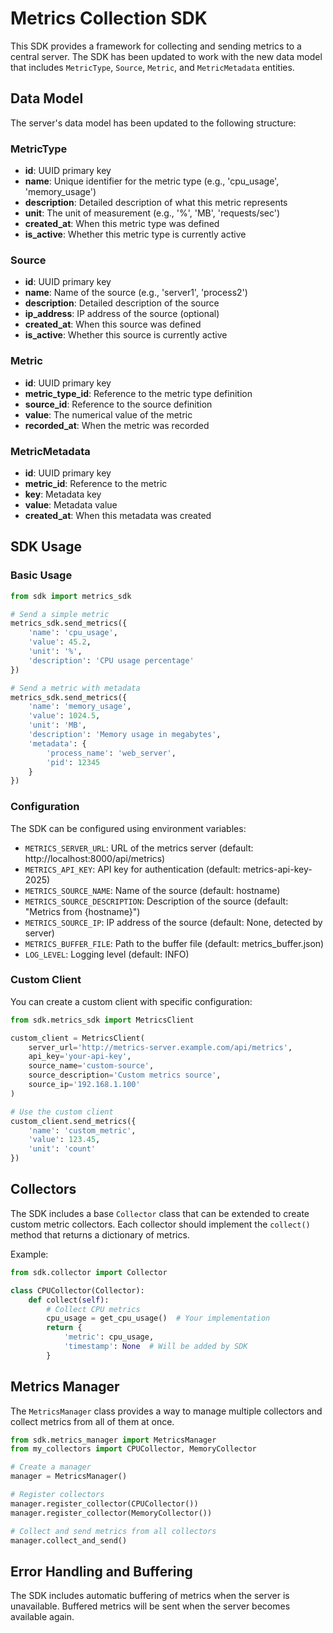# Metrics Collection SDK

This SDK provides a framework for collecting and sending metrics to a central server. The SDK has been updated to work with the new data model that includes `MetricType`, `Source`, `Metric`, and `MetricMetadata` entities.

## Data Model

The server's data model has been updated to the following structure:

### MetricType
- **id**: UUID primary key
- **name**: Unique identifier for the metric type (e.g., 'cpu_usage', 'memory_usage')
- **description**: Detailed description of what this metric represents
- **unit**: The unit of measurement (e.g., '%', 'MB', 'requests/sec')
- **created_at**: When this metric type was defined
- **is_active**: Whether this metric type is currently active

### Source
- **id**: UUID primary key
- **name**: Name of the source (e.g., 'server1', 'process2')
- **description**: Detailed description of the source
- **ip_address**: IP address of the source (optional)
- **created_at**: When this source was defined
- **is_active**: Whether this source is currently active

### Metric
- **id**: UUID primary key
- **metric_type_id**: Reference to the metric type definition
- **source_id**: Reference to the source definition
- **value**: The numerical value of the metric
- **recorded_at**: When the metric was recorded

### MetricMetadata
- **id**: UUID primary key
- **metric_id**: Reference to the metric
- **key**: Metadata key
- **value**: Metadata value
- **created_at**: When this metadata was created

## SDK Usage

### Basic Usage

```python
from sdk import metrics_sdk

# Send a simple metric
metrics_sdk.send_metrics({
    'name': 'cpu_usage',
    'value': 45.2,
    'unit': '%',
    'description': 'CPU usage percentage'
})

# Send a metric with metadata
metrics_sdk.send_metrics({
    'name': 'memory_usage',
    'value': 1024.5,
    'unit': 'MB',
    'description': 'Memory usage in megabytes',
    'metadata': {
        'process_name': 'web_server',
        'pid': 12345
    }
})
```

### Configuration

The SDK can be configured using environment variables:

- `METRICS_SERVER_URL`: URL of the metrics server (default: http://localhost:8000/api/metrics)
- `METRICS_API_KEY`: API key for authentication (default: metrics-api-key-2025)
- `METRICS_SOURCE_NAME`: Name of the source (default: hostname)
- `METRICS_SOURCE_DESCRIPTION`: Description of the source (default: "Metrics from {hostname}")
- `METRICS_SOURCE_IP`: IP address of the source (default: None, detected by server)
- `METRICS_BUFFER_FILE`: Path to the buffer file (default: metrics_buffer.json)
- `LOG_LEVEL`: Logging level (default: INFO)

### Custom Client

You can create a custom client with specific configuration:

```python
from sdk.metrics_sdk import MetricsClient

custom_client = MetricsClient(
    server_url='http://metrics-server.example.com/api/metrics',
    api_key='your-api-key',
    source_name='custom-source',
    source_description='Custom metrics source',
    source_ip='192.168.1.100'
)

# Use the custom client
custom_client.send_metrics({
    'name': 'custom_metric',
    'value': 123.45,
    'unit': 'count'
})
```

## Collectors

The SDK includes a base `Collector` class that can be extended to create custom metric collectors. Each collector should implement the `collect()` method that returns a dictionary of metrics.

Example:

```python
from sdk.collector import Collector

class CPUCollector(Collector):
    def collect(self):
        # Collect CPU metrics
        cpu_usage = get_cpu_usage()  # Your implementation
        return {
            'metric': cpu_usage,
            'timestamp': None  # Will be added by SDK
        }
```

## Metrics Manager

The `MetricsManager` class provides a way to manage multiple collectors and collect metrics from all of them at once.

```python
from sdk.metrics_manager import MetricsManager
from my_collectors import CPUCollector, MemoryCollector

# Create a manager
manager = MetricsManager()

# Register collectors
manager.register_collector(CPUCollector())
manager.register_collector(MemoryCollector())

# Collect and send metrics from all collectors
manager.collect_and_send()
```

## Error Handling and Buffering

The SDK includes automatic buffering of metrics when the server is unavailable. Buffered metrics will be sent when the server becomes available again.
